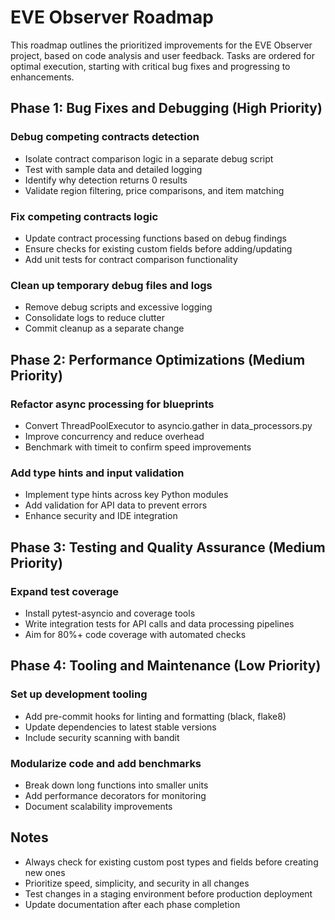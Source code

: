 # EVE Observer Roadmap

This roadmap outlines the prioritized improvements for the EVE Observer project, based on code analysis and user feedback. Tasks are ordered for optimal execution, starting with critical bug fixes and progressing to enhancements.

## Phase 1: Bug Fixes and Debugging (High Priority)

### Debug competing contracts detection

- Isolate contract comparison logic in a separate debug script
- Test with sample data and detailed logging
- Identify why detection returns 0 results
- Validate region filtering, price comparisons, and item matching

### Fix competing contracts logic

- Update contract processing functions based on debug findings
- Ensure checks for existing custom fields before adding/updating
- Add unit tests for contract comparison functionality

### Clean up temporary debug files and logs

- Remove debug scripts and excessive logging
- Consolidate logs to reduce clutter
- Commit cleanup as a separate change

## Phase 2: Performance Optimizations (Medium Priority)

### Refactor async processing for blueprints

- Convert ThreadPoolExecutor to asyncio.gather in data_processors.py
- Improve concurrency and reduce overhead
- Benchmark with timeit to confirm speed improvements

### Add type hints and input validation

- Implement type hints across key Python modules
- Add validation for API data to prevent errors
- Enhance security and IDE integration

## Phase 3: Testing and Quality Assurance (Medium Priority)

### Expand test coverage

- Install pytest-asyncio and coverage tools
- Write integration tests for API calls and data processing pipelines
- Aim for 80%+ code coverage with automated checks

## Phase 4: Tooling and Maintenance (Low Priority)

### Set up development tooling

- Add pre-commit hooks for linting and formatting (black, flake8)
- Update dependencies to latest stable versions
- Include security scanning with bandit

### Modularize code and add benchmarks

- Break down long functions into smaller units
- Add performance decorators for monitoring
- Document scalability improvements

## Notes

- Always check for existing custom post types and fields before creating new ones
- Prioritize speed, simplicity, and security in all changes
- Test changes in a staging environment before production deployment
- Update documentation after each phase completion